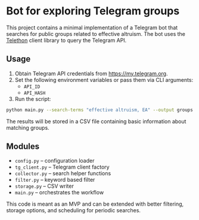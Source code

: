 # Bot for exploring Telegram groups

This project contains a minimal implementation of a Telegram bot that searches for
public groups related to effective altruism. The bot uses the [Telethon](https://docs.telethon.dev)
client library to query the Telegram API.

## Usage

1. Obtain Telegram API credentials from https://my.telegram.org.
2. Set the following environment variables or pass them via CLI arguments:
   - `API_ID`
   - `API_HASH`
3. Run the script:

```bash
python main.py --search-terms "effective altruism, EA" --output groups.csv
```

The results will be stored in a CSV file containing basic information about
matching groups.

## Modules

- `config.py` – configuration loader
- `tg_client.py` – Telegram client factory
- `collector.py` – search helper functions
- `filter.py` – keyword based filter
- `storage.py` – CSV writer
- `main.py` – orchestrates the workflow

This code is meant as an MVP and can be extended with better filtering, storage
options, and scheduling for periodic searches.
